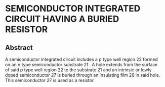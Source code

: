 # SEMICONDUCTOR INTEGRATED CIRCUIT HAVING A BURIED RESISTOR

## Abstract
A semiconductor integrated circuit includes a p type well region 22 formed on an n type semiconductor substrate 21 . A hole extends from the surface of said p type well region 22 to the substrate 21 and an intrinsic or lowly doped semiconductor 27 is buried through an insulating film 26 in said hole. This semiconductor 27 is used as a resistor.